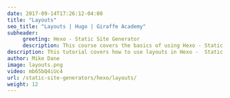 ```yaml
---
date: 2017-09-14T17:26:12-04:00
title: "Layouts"
seo_title: "Layouts | Hugo | Giraffe Academy"
subheader:
     greeting: Hexo - Static Site Generator
     description: This course covers the basics of using Hexo - Static Site Generator. Work your way through the articles and we'll teach you everything you need to know to create a professional and scalable website or blog!
description: This tutorial covers how to use layouts in Hexo -  Static Site Generator.
author: Mike Dane
image: layouts.png
video: mb65bQ4iUc4
url: /static-site-generators/hexo/layouts/
weight: 12
---
```

